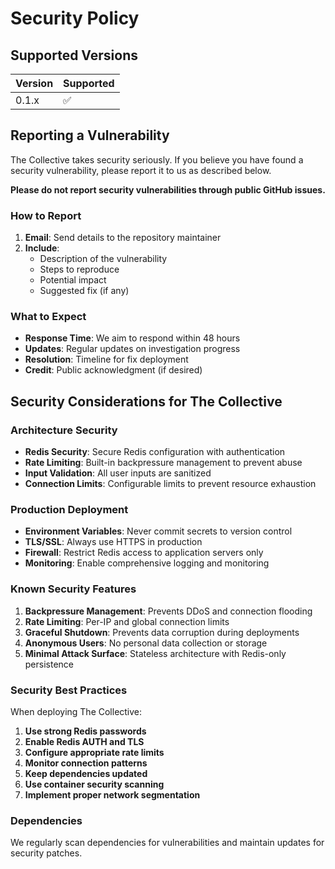 # Security Policy

## Supported Versions

| Version | Supported          |
| ------- | ------------------ |
| 0.1.x   | :white_check_mark: |

## Reporting a Vulnerability

The Collective takes security seriously. If you believe you have found a security vulnerability, please report it to us as described below.

**Please do not report security vulnerabilities through public GitHub issues.**

### How to Report

1. **Email**: Send details to the repository maintainer
2. **Include**: 
   - Description of the vulnerability
   - Steps to reproduce
   - Potential impact
   - Suggested fix (if any)

### What to Expect

- **Response Time**: We aim to respond within 48 hours
- **Updates**: Regular updates on investigation progress
- **Resolution**: Timeline for fix deployment
- **Credit**: Public acknowledgment (if desired)

## Security Considerations for The Collective

### Architecture Security

- **Redis Security**: Secure Redis configuration with authentication
- **Rate Limiting**: Built-in backpressure management to prevent abuse
- **Input Validation**: All user inputs are sanitized
- **Connection Limits**: Configurable limits to prevent resource exhaustion

### Production Deployment

- **Environment Variables**: Never commit secrets to version control
- **TLS/SSL**: Always use HTTPS in production
- **Firewall**: Restrict Redis access to application servers only
- **Monitoring**: Enable comprehensive logging and monitoring

### Known Security Features

1. **Backpressure Management**: Prevents DDoS and connection flooding
2. **Rate Limiting**: Per-IP and global connection limits
3. **Graceful Shutdown**: Prevents data corruption during deployments
4. **Anonymous Users**: No personal data collection or storage
5. **Minimal Attack Surface**: Stateless architecture with Redis-only persistence

### Security Best Practices

When deploying The Collective:

1. **Use strong Redis passwords**
2. **Enable Redis AUTH and TLS**
3. **Configure appropriate rate limits**
4. **Monitor connection patterns**
5. **Keep dependencies updated**
6. **Use container security scanning**
7. **Implement proper network segmentation**

### Dependencies

We regularly scan dependencies for vulnerabilities and maintain updates for security patches.